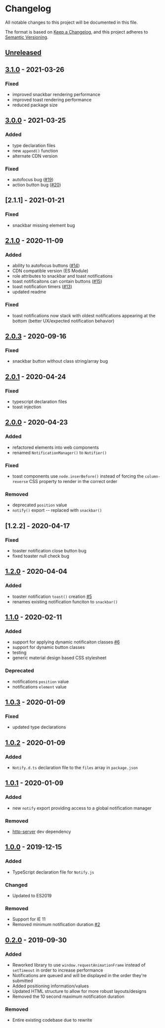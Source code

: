 # Changelog

All notable changes to this project will be documented in this file.

The format is based on [Keep a Changelog](https://keepachangelog.com/en/1.0.0/),
and this project adheres to [Semantic Versioning](https://semver.org/spec/v2.0.0.html).

## [Unreleased]

## [3.1.0] - 2021-03-26

### Fixed

- improved snackbar rendering performance
- improved toast rendering performance
- reduced package size

## [3.0.0] - 2021-03-25

### Added

- type declaration files
- new `append()` function
- alternate CDN version

### Fixed

- autofocus bug ([#19](https://github.com/codewithkyle/notifyjs/issues/19))
- action button bug ([#20](https://github.com/codewithkyle/notifyjs/issues/20))

## [2.1.1] - 2021-01-21

### Fixed

- snackbar missing element bug

## [2.1.0] - 2020-11-09

### Added

- ability to autofocus buttons ([#14](https://github.com/codewithkyle/notifyjs/issues/14))
- CDN compatible version (ES Module)
- role attributes to snackbar and toast notifications
- toast notificaitons can contain buttons ([#15](https://github.com/codewithkyle/notifyjs/issues/15))
- toast notification timers ([#13](https://github.com/codewithkyle/notifyjs/issues/13))
- updated readme

### Fixed

- toast notifications now stack with oldest notifications appearing at the bottom (better UX/expected notification behavior)

## [2.0.3] - 2020-09-16

### Fixed

-   snackbar button without class string/array bug

## [2.0.1] - 2020-04-24

### Fixed

-   typescript declaration files
-   toast injection

## [2.0.0] - 2020-04-23

### Added

-   refactored elements into web components
-   renamed `NotificationManager()` to `Notifier()`

### Fixed

-   toast components use `node.inserBefore()` instead of forcing the `column-reverse` CSS property to render in the correct order

### Removed

-   deprecated `position` value
-   `notify()` export -- replaced with `snackbar()`

## [1.2.2] - 2020-04-17

### Fixed

-   toaster notification close button bug
-   fixed toaster null check bug

## [1.2.0] - 2020-04-04

### Added

-   toaster notification `toast()` creation [#5](https://github.com/codewithkyle/notifyjs/issues/5)
-   renames existing notification funciton to `snackbar()`

## [1.1.0] - 2020-02-11

### Added

-   support for applying dynamic notificaiton classes [#6](https://github.com/codewithkyle/notifyjs/issues/6)
-   support for dynamic button classes
-   testing
-   generic material design based CSS stylesheet

### Deprecated

-   notifications `position` value
-   notifications `element` value

## [1.0.3] - 2020-01-09

### Fixed

-   updated type declarations

## [1.0.2] - 2020-01-09

### Added

-   `Notify.d.ts` declaration file to the `files` array in `package.json`

## [1.0.1] - 2020-01-09

### Added

-   new `notify` export providing access to a global notification manager

### Removed

-   [http-server](https://www.npmjs.com/package/http-server) dev dependency

## [1.0.0] - 2019-12-15

### Added

-   TypeScript declaration file for `Notify.js`

### Changed

-   Updated to ES2019

### Removed

-   Support for IE 11
-   Removed minimum notification duration [#2](https://github.com/codewithkyle/notifyjs/issues/2)

## [0.2.0] - 2019-09-30

### Added

-   Reworked library to use `window.requestAnimationFrame` instead of `setTimeout` in order to increase performance
-   Notifications are queued and will be displayed in the order they're submitted
-   Added positioning information/values
-   Updated HTML structure to allow for more robust layouts/designs
-   Removed the 10 second maximum notification duration

### Removed

-   Entire existing codebase due to rewrite

[unreleased]: https://github.com/codewithkyle/notifyjs/compare/v3.1.0...HEAD
[3.1.0]: https://github.com/codewithkyle/notifyjs/compare/v3.0.0...v3.2.0
[3.0.0]: https://github.com/codewithkyle/notifyjs/compare/v2.1.0...v3.0.0
[2.1.0]: https://github.com/codewithkyle/notifyjs/compare/v2.0.3...v2.1.0
[2.0.3]: https://github.com/codewithkyle/notifyjs/compare/v2.0.1...v2.0.3
[2.0.1]: https://github.com/codewithkyle/notifyjs/compare/v2.0.0...v2.0.1
[2.0.0]: https://github.com/codewithkyle/notifyjs/compare/v1.2.0...v2.0.0
[1.2.0]: https://github.com/codewithkyle/notifyjs/compare/v1.1.0...v1.2.0
[1.1.0]: https://github.com/codewithkyle/notifyjs/compare/v1.0.3...v1.1.0
[1.0.3]: https://github.com/codewithkyle/notifyjs/compare/v1.0.2...v1.0.3
[1.0.2]: https://github.com/codewithkyle/notifyjs/compare/v1.0.1...v1.0.2
[1.0.1]: https://github.com/codewithkyle/notifyjs/compare/v1.0.0...v1.0.1
[1.0.0]: https://github.com/codewithkyle/notifyjs/compare/v0.2.0...v1.0.0
[0.2.0]: https://github.com/codewithkyle/notifyjs/compare/v0.1.0...v0.2.0
